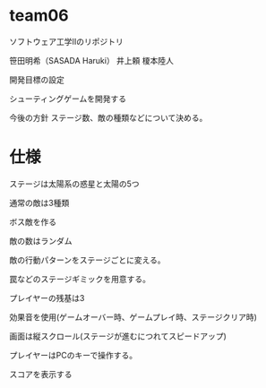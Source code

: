 # team06
ソフトウェア工学Ⅱのリポジトリ

笹田明希（SASADA Haruki）
井上頼
榎本陸人

開発目標の設定

シューティングゲームを開発する

今後の方針
ステージ数、敵の種類などについて決める。
# 仕様
ステージは太陽系の惑星と太陽の5つ

通常の敵は3種類

ボス敵を作る

敵の数はランダム

敵の行動パターンをステージごとに変える。

罠などのステージギミックを用意する。

プレイヤーの残基は3

効果音を使用(ゲームオーバー時、ゲームプレイ時、ステージクリア時)

画面は縦スクロール(ステージが進むにつれてスピードアップ)

プレイヤーはPCのキーで操作する。

スコアを表示する



